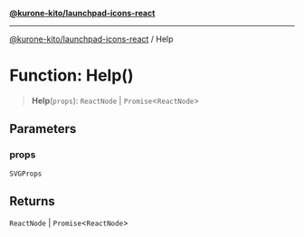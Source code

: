 [**@kurone-kito/launchpad-icons-react**](../README.md)

***

[@kurone-kito/launchpad-icons-react](../globals.md) / Help

# Function: Help()

> **Help**(`props`): `ReactNode` \| `Promise`\<`ReactNode`\>

## Parameters

### props

`SVGProps`

## Returns

`ReactNode` \| `Promise`\<`ReactNode`\>
